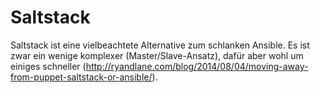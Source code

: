 # Saltstack
Saltstack ist eine vielbeachtete Alternative zum schlanken Ansible. Es ist zwar ein wenige komplexer (Master/Slave-Ansatz), dafür aber wohl um einiges schneller (http://ryandlane.com/blog/2014/08/04/moving-away-from-puppet-saltstack-or-ansible/).





